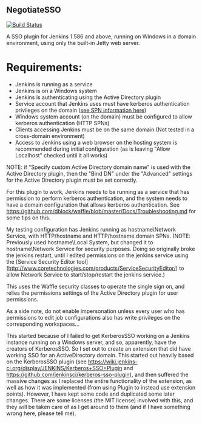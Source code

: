 ## NegotiateSSO

[![Build Status](https://ci.jenkins.io/buildStatus/icon?job=Plugins/negotiatesso-plugin/master)](https://ci.jenkins.io/blue/organizations/jenkins/Plugins%2Fnegotiatesso-plugin/branches/)

A SSO plugin for Jenkins 1.586 and above, running on Windows in a domain environment, using only the built-in Jetty web server.

# Requirements:
* Jenkins is running as a service
* Jenkins is on a Windows system
* Jenkins is authenticating using the Active Directory plugin
* Service account that Jenkins uses must have kerberos authentication privileges on the domain ([see SPN information here](http://blogs.iis.net/brian-murphy-booth/the-biggest-mistake-serviceprincipalname-s))
* Windows system account (on the domain) must be configured to allow kerberos authentication (HTTP SPNs)
* Clients accessing Jenkins must be on the same domain (Not tested in a cross-domain environment)
* Access to Jenkins using a web browser on the hosting system is recommended during initial configuration (as is leaving "Allow Localhost" checked until it all works)

NOTE: if "Specify custom Active Directory domain name" is used with the Active Directory plugin, then the "Bind DN" under the "Advanced" settings for the Active Directory plugin must be set correctly.

For this plugin to work, Jenkins needs to be running as a service that has permission to perform kerberos authentication, and the system needs to have a domain configuration that allows kerberos authentication. See https://github.com/dblock/waffle/blob/master/Docs/Troubleshooting.md for some tips on this.

My testing configuration has Jenkins running as hostname\Network Service, with HTTP/hostname and HTTP/hostname.domain SPNs. (NOTE: Previously used hostname\Local System, but changed it to hostname\Network Service for security purposes. Doing so originally broke the jenkins restart, until I edited permissions on the jenkins service using the [Service Security Editor tool] (http://www.coretechnologies.com/products/ServiceSecurityEditor/) to allow Network Service to start/stop/restart the jenkins service.)

This uses the Waffle security classes to operate the single sign on, and relies the permissions settings of the Active Directory plugin for user permissions.

As a side note, do not enable impersonation unless every user who has permissions to edit job configurations also has write privileges on the corresponding workspaces...

This started because of I failed to get KerberosSSO working on a Jenkins instance running on a Windows server, and so, apparently, have the creators of KerberosSSO. So I set out to create an extension that did have working SSO for an ActiveDirectory domain.
This started out heavily based on the KerberosSSO plugin (see https://wiki.jenkins-ci.org/display/JENKINS/Kerberos+SSO+Plugin and https://github.com/jenkinsci/kerberos-sso-plugin), and then suffered the massive changes as I replaced the entire functionality of the extension, as well as how it was implemented (from using Plugin to instead use extension points). However, I have kept some code and duplicated some later changes. There are some licenses (the MIT license) involved with this, and they will be taken care of as I get around to them (and if I have something wrong here, please tell me).